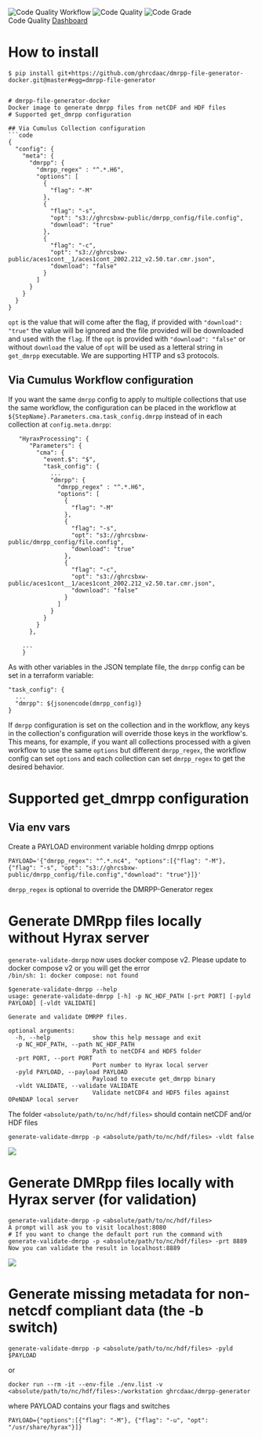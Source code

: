 ![Code Quality Workflow](https://github.com/ghrcdaac/dmrpp-file-generator-docker/actions/workflows/code-quality.yml/badge.svg?branch=master)
![Code Quality](https://api.codiga.io/project/33592/score/svg)
![Code Grade](https://api.codiga.io/project/33592/status/svg) <br>
Code Quality [Dashboard](https://app.codiga.io/project/33592/dashboard)


# How to install
```
$ pip install git+https://github.com/ghrcdaac/dmrpp-file-generator-docker.git@master#egg=dmrpp-file-generator
```

```

# dmrpp-file-generator-docker
Docker image to generate dmrpp files from netCDF and HDF files
# Supported get_dmrpp configuration

## Via Cumulus Collection configuration
```code
{
  "config": {
    "meta": {
      "dmrpp": {
        "dmrpp_regex" : "^.*.H6",
        "options": [
          {
            "flag": "-M"
          },
          {
            "flag": "-s",
            "opt": "s3://ghrcsbxw-public/dmrpp_config/file.config",
            "download": "true"
          },
          {
            "flag": "-c",
            "opt": "s3://ghrcsbxw-public/aces1cont__1/aces1cont_2002.212_v2.50.tar.cmr.json",
            "download": "false"
          }
        ]
      }
    }
  }
}
```

`opt` is the value that will come after the flag, if provided with `"download": "true"` the value will be ignored and the file provided will be downloaded and used with the `flag`.
If the `opt` is provided with `"download": "false"` or without `download` the value of `opt` will be used as a letteral string in `get_dmrpp` executable.
We are supporting HTTP and s3 protocols.

## Via Cumulus Workflow configuration

If you want the same `dmrpp` config to apply to multiple collections that use
the same workflow, the configuration can be placed in the workflow at
`${StepName}.Parameters.cma.task_config.dmrpp` instead of in each collection at
`config.meta.dmrpp`:

```
   "HyraxProcessing": {
      "Parameters": {
        "cma": {
          "event.$": "$",
          "task_config": {
            ...
            "dmrpp": {
              "dmrpp_regex" : "^.*.H6",
              "options": [
                {
                  "flag": "-M"
                },
                {
                  "flag": "-s",
                  "opt": "s3://ghrcsbxw-public/dmrpp_config/file.config",
                  "download": "true"
                },
                {
                  "flag": "-c",
                  "opt": "s3://ghrcsbxw-public/aces1cont__1/aces1cont_2002.212_v2.50.tar.cmr.json",
                  "download": "false"
                }
              ]
            }
          }
        }
      },

    ...
    }
```

As with other variables in the JSON template file, the `dmrpp` config can be set in a terraform variable:

```
"task_config": {
  ...
  "dmrpp": ${jsonencode(dmrpp_config)}
}
```

If `dmrpp` configuration is set on the collection and in the workflow, any keys
in the collection's configuration will override those keys in the
workflow's. This means, for example, if you want all collections processed with
a given workflow to use the same `options` but different `dmrpp_regex`, the
workflow config can set `options` and each collection can set `dmrpp_regex` to
get the desired behavior.

# Supported get_dmrpp configuration
## Via env vars
Create a PAYLOAD environment variable holding dmrpp options
```
PAYLOAD='{"dmrpp_regex": "^.*.nc4", "options":[{"flag": "-M"}, {"flag": "-s", "opt": "s3://ghrcsbxw-public/dmrpp_config/file.config","download": "true"}]}'
```
`dmrpp_regex` is optional to override the DMRPP-Generator regex
# Generate DMRpp files locally without Hyrax server
`generate-validate-dmrpp` now uses docker compose v2.  Please update to  
docker compose v2 or you will get the error  
`/bin/sh: 1: docker compose: not found`
```
$generate-validate-dmrpp --help
usage: generate-validate-dmrpp [-h] -p NC_HDF_PATH [-prt PORT] [-pyld PAYLOAD] [-vldt VALIDATE]

Generate and validate DMRPP files.

optional arguments:
  -h, --help            show this help message and exit
  -p NC_HDF_PATH, --path NC_HDF_PATH
                        Path to netCDF4 and HDF5 folder
  -prt PORT, --port PORT
                        Port number to Hyrax local server
  -pyld PAYLOAD, --payload PAYLOAD
                        Payload to execute get_dmrpp binary
  -vldt VALIDATE, --validate VALIDATE
                        Validate netCDF4 and HDF5 files against OPeNDAP local server

```

The folder `<absolute/path/to/nc/hdf/files>` should contain netCDF and/or HDF files
```code
generate-validate-dmrpp -p <absolute/path/to/nc/hdf/files> -vldt false
```
<a href="https://asciinema.org/a/p6xzJQguUni26FIbjCxm8giWw" target="_blank"><img src="https://asciinema.org/a/p6xzJQguUni26FIbjCxm8giWw.svg" /></a>
# Generate DMRpp files locally with Hyrax server (for validation)

```code
generate-validate-dmrpp -p <absolute/path/to/nc/hdf/files>
A prompt will ask you to visit localhost:8080
# If you want to change the default port run the command with
generate-validate-dmrpp -p <absolute/path/to/nc/hdf/files> -prt 8889
Now you can validate the result in localhost:8889
```

<a href="https://asciinema.org/a/1NbdKMckp3ONLAuD1zbDkCFIw" target="_blank"><img src="https://asciinema.org/a/1NbdKMckp3ONLAuD1zbDkCFIw.svg" /></a>

# Generate missing metadata for non-netcdf compliant data (the -b switch)
```code
generate-validate-dmrpp -p <absolute/path/to/nc/hdf/files> -pyld $PAYLOAD
```
or
```code
docker run --rm -it --env-file ./env.list -v <absolute/path/to/nc/hdf/files>:/workstation ghrcdaac/dmrpp-generator
```
where PAYLOAD contains your flags and switches
```code
PAYLOAD={"options":[{"flag": "-M"}, {"flag": "-u", "opt": "/usr/share/hyrax"}]}
```
